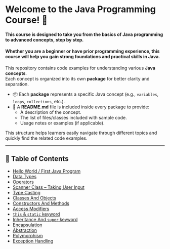 # Welcome to the **Java Programming Course**! 🎉

#### This course is designed to take you from the basics of Java programming to advanced concepts, step by step.  
#### Whether you are a beginner or have prior programming experience, this course will help you gain strong foundations and practical skills in Java.

This repository contains code examples for understanding various **Java concepts**.  
Each concept is organized into its own **package** for better clarity and separation.

- 📦 Each **package** represents a specific Java concept (e.g., `variables`, `loops`, `collections`, etc.).
- 📄 A **README.md** file is included inside every package to provide:
    - A description of the concept.
    - The list of files/classes included with sample code.
    - Usage notes or examples (if applicable).

This structure helps learners easily navigate through different topics and quickly find the related code examples.

---


## 📑 Table of Contents

- [Hello World / First Java Program](src/main/java/org/nexgen/firstprogram)
- [Data Types](src/main/java/org/nexgen/datatypes)
- [Operators](src/main/java/org/nexgen/operators)
- [Scanner Class – Taking User Input](src/main/java/org/nexgen/scanner)
- [Type Casting](src/main/java/org/nexgen/typecasting)
- [Classes And Objects](src/main/java/org/nexgen/objects)
- [Constructors And Methods](src/main/java/org/nexgen/constorsandmethods)
- [Access Modifiers](src/main/java/org/nexgen/access/modifier)
- [`this` & `static` keyword](src/main/java/org/nexgen/this_and_static)
- [Inheritance And `super` keyword](src/main/java/org/nexgen/inheritance_and_super)
- [Encapsulation](src/main/java/org/nexgen/encapsulation)
- [Abstraction](src/main/java/org/nexgen/abstraction)
- [Polymorphism](src/main/java/org/nexgen/polymorphism)
- [Exception Handling]()
